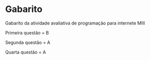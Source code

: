 # Gabarito
Gabarito da atividade avaliativa de programação para internete MIII

Primeira questão = B

Segunda questão = A

Quarta questão = A
